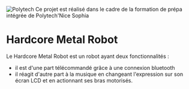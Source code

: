 ![Polytech](http://www.polytechnice.fr/jahia/jsp/jahia/templates/inc/img/polytech_nicesophia.png)
Ce projet est réalisé dans le cadre de la formation de prépa intégrée de Polytech'Nice Sophia

# Hardcore Metal Robot #

Le Hardcore Metal Robot est un robot ayant deux fonctionnalités : 
- il est d'une part télécommandé grâce à une connexion bluetooth
- il réagit d'autre part à la musique en changeant l'expression sur son écran LCD et en actionnant ses bras motorisés.
